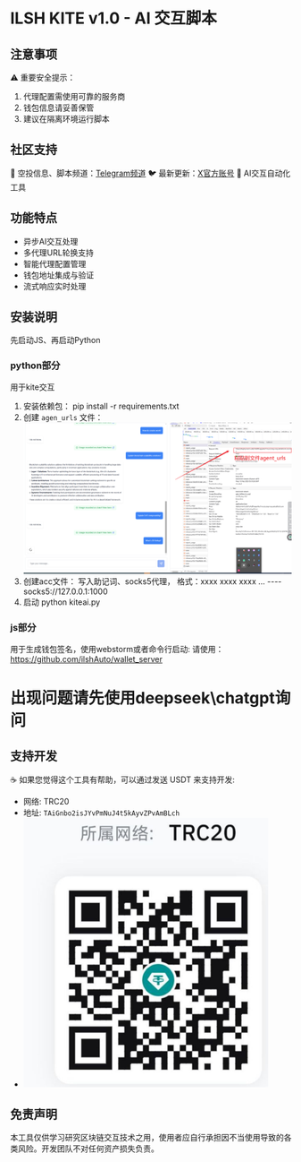 # ILSH KITE v1.0 - AI 交互脚本
## 注意事项

⚠️ 重要安全提示：
1. 代理配置需使用可靠的服务商
2. 钱包信息请妥善保管
3. 建议在隔离环境运行脚本

## 社区支持

💬 空投信息、脚本频道：[Telegram频道](https://t.me/ilsh_auto)
🐦 最新更新：[X官方账号](https://x.com/hashlmBrian)
🚀 AI交互自动化工具

## 功能特点

- 异步AI交互处理
- 多代理URL轮换支持
- 智能代理配置管理
- 钱包地址集成与验证
- 流式响应实时处理

## 安装说明
先启动JS、再启动Python

### python部分
用于kite交互
1. 安装依赖包：
pip install -r requirements.txt
2. 创建 `agen_urls` 文件：
![img_1.png](img_1.png)
3. 创建acc文件：
写入助记词、socks5代理，
格式：xxxx xxxx xxxx ... ---- socks5://127.0.0.1:1000
4. 启动
 python kiteai.py
### js部分
用于生成钱包签名，使用webstorm或者命令行启动: 请使用：https://github.com/ilshAuto/wallet_server

# 出现问题请先使用deepseek\chatgpt询问


## 支持开发

☕ 如果您觉得这个工具有帮助，可以通过发送 USDT 来支持开发:

- 网络: TRC20
- 地址: `TAiGnbo2isJYvPmNuJ4t5kAyvZPvAmBLch`
- ![img_2.png](img_2.png)


## 免责声明

本工具仅供学习研究区块链交互技术之用，使用者应自行承担因不当使用导致的各类风险。开发团队不对任何资产损失负责。
